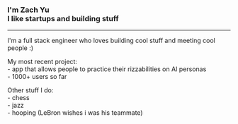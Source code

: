 ### I'm Zach Yu </br> I like startups and building stuff
---

I'm a full stack engineer who loves building cool stuff and meeting cool people :)

My most recent project: </br> - app that allows people to practice their rizzabilities on AI personas </br> - 1000+ users so far

Other stuff I do: </br> - chess </br> - jazz </br> - hooping (LeBron wishes i was his teammate)
